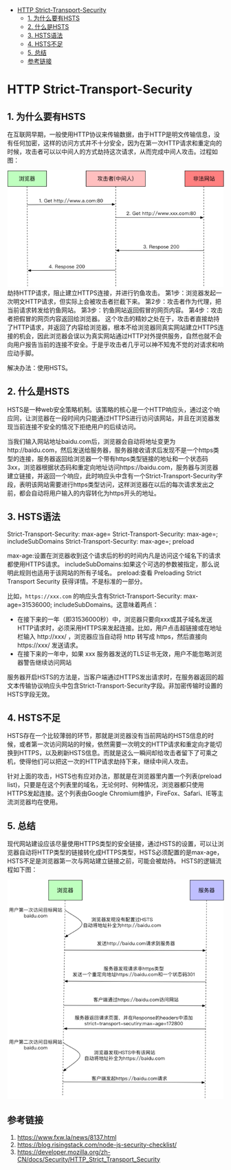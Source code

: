 
<!-- @import "[TOC]" {cmd="toc" depthFrom=1 depthTo=6 orderedList=false} -->

<!-- code_chunk_output -->

* [HTTP Strict-Transport-Security](#http-strict-transport-security)
	* [1. 为什么要有HSTS](#1-为什么要有hsts)
	* [2. 什么是HSTS](#2-什么是hsts)
	* [3. HSTS语法](#3-hsts语法)
	* [4. HSTS不足](#4-hsts不足)
	* [5. 总结](#5-总结)
	* [参考链接](#参考链接)

<!-- /code_chunk_output -->

# HTTP Strict-Transport-Security
## 1. 为什么要有HSTS
在互联网早期，一般使用HTTP协议来传输数据，由于HTTP是明文传输信息，没有任何加密，这样的访问方式并不十分安全，因为在第一次HTTP请求和重定向的时候，攻击者可以以中间人的方式劫持这次请求，从而完成中间人攻击。过程如图：
<!-- ![中间人劫持攻击](../../../assets/images/security/http/Secutiry_HTTP_Headers_HSTS_1.png) -->
![中间人劫持攻击](https://github.com/Kilin9527/Frontend_And_Backend_Knowledge/blob/master/assets/images/security/http/Secutiry_HTTP_Headers_HSTS_1.png?raw=true)
劫持HTTP请求，阻止建立HTTPS连接，并进行钓鱼攻击。
第1步：浏览器发起一次明文HTTP请求，但实际上会被攻击者拦截下来。
第2步：攻击者作为代理，把当前请求转发给钓鱼网站。
第3步：钓鱼网站返回假冒的网页内容。
第4步：攻击者把假冒的网页内容返回给浏览器。
这个攻击的精妙之处在于，攻击者直接劫持了HTTP请求，并返回了内容给浏览器，根本不给浏览器同真实网站建立HTTPS连接的机会，因此浏览器会误以为真实网站通过HTTP对外提供服务，自然也就不会向用户报告当前的连接不安全。于是乎攻击者几乎可以神不知鬼不觉的对请求和响应动手脚。

解决办法：使用HSTS。

## 2. 什么是HSTS
HSTS是一种web安全策略机制。该策略的核心是一个HTTP响应头，通过这个响应同，让浏览器在一段时间内只能通过HTTPS进行访问该网站，并且在浏览器发现当前连接不安全的情况下拒绝用户的后续访问。

当我们输入网站地址baidu.com后，浏览器会自动将地址变更为http://baidu.com，然后发送给服务器，服务器接收请求后发现不是一个https类型的连接，服务器返回给浏览器一个带有https类型链接的地址和一个状态码3xx，浏览器根据状态码和重定向地址访问https://baidu.com，服务器与浏览器建立链接，并返回一个响应，此时响应头中含有一个Strict-Transport-Security字段，表明该网站需要进行https类型访问，这样浏览器在以后的每次请求发出之前，都会自动将用户输入的内容转化为https开头的地址。

## 3. HSTS语法
Strict-Transport-Security: max-age=<expire-time>
Strict-Transport-Security: max-age=<expire-time>; includeSubDomains
Strict-Transport-Security: max-age=<expire-time>; preload

max-age:设置在浏览器收到这个请求后的<expire-time>秒的时间内凡是访问这个域名下的请求都使用HTTPS请求。
includeSubDomains:如果这个可选的参数被指定，那么说明此规则也适用于该网站的所有子域名。
preload:查看 Preloading Strict Transport Security 获得详情。不是标准的一部分。

比如，`https://xxx.com` 的响应头含有Strict-Transport-Security: max-age=31536000; includeSubDomains。这意味着两点：
* 在接下来的一年（即31536000秒）中，浏览器只要向xxx或其子域名发送HTTP请求时，必须采用HTTPS来发起连接。比如，用户点击超链接或在地址栏输入 http://xxx/ ，浏览器应当自动将 http 转写成 https，然后直接向 https://xxx/ 发送请求。
* 在接下来的一年中，如果 xxx 服务器发送的TLS证书无效，用户不能忽略浏览器警告继续访问网站

服务器开启HSTS的方法是，当客户端通过HTTPS发出请求时，在服务器返回的超文本传输协议响应头中包含Strict-Transport-Security字段。非加密传输时设置的HSTS字段无效。

## 4. HSTS不足
HSTS存在一个比较薄弱的环节，那就是浏览器没有当前网站的HSTS信息的时候，或者第一次访问网站的时候，依然需要一次明文的HTTP请求和重定向才能切换到HTTPS，以及刷新HSTS信息。而就是这么一瞬间却给攻击者留下了可乘之机，使得他们可以把这一次的HTTP请求劫持下来，继续中间人攻击。

针对上面的攻击，HSTS也有应对办法，那就是在浏览器里内置一个列表(preload list)，只要是在这个列表里的域名，无论何时、何种情况，浏览器都只使用HTTPS发起连接。这个列表由Google Chromium维护，FireFox、Safari、IE等主流浏览器均在使用。

## 5. 总结
现代网站建设应该尽量使用HTTPS类型的安全链接，通过HSTS的设置，可以让浏览器自动将HTTP类型的链接转化成HTTPS类型，HSTS必须配置的是max-age，HSTS不足是浏览器第一次与网站建立链接之前，可能会被劫持。
HSTS的逻辑流程如下图：
<!-- ![HSTS逻辑流程图](../../../assets/images/security/http/Secutiry_HTTP_Headers_HSTS_2.png) -->
![HSTS逻辑流程图](https://github.com/Kilin9527/Frontend_And_Backend_Knowledge/blob/master/assets/images/security/http/Secutiry_HTTP_Headers_HSTS_2.png?raw=true)

## 参考链接
1. https://www.fxw.la/news/8137.html
2. https://blog.risingstack.com/node-js-security-checklist/
3. https://developer.mozilla.org/zh-CN/docs/Security/HTTP_Strict_Transport_Security